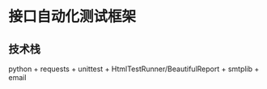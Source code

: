 # 接口自动化测试框架

## 技术栈

python + requests + unittest + HtmlTestRunner/BeautifulReport + smtplib + email 
